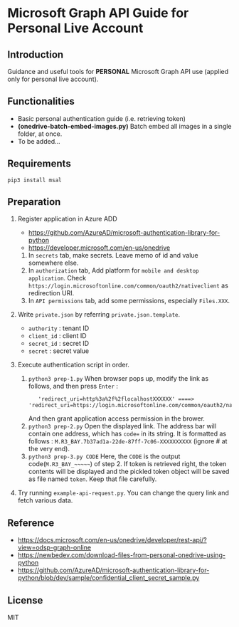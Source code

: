 # Microsoft Graph API Guide for Personal Live Account

## Introduction

Guidance and useful tools for **PERSONAL** Microsoft Graph API use (applied only for personal live account).

## Functionalities

- Basic personal authentication guide (i.e. retrieving token)
- **(onedrive-batch-embed-images.py)** Batch embed all images in a single folder, at once.
- To be added...

## Requirements

`pip3 install msal`

## Preparation
1. Register application in Azure ADD
   - https://github.com/AzureAD/microsoft-authentication-library-for-python
   - https://developer.microsoft.com/en-us/onedrive

   1. In `secrets` tab, make secrets. Leave memo of id and value somewhere else.
   2. In `authorization` tab, Add platform for `mobile and desktop application`. Check `https://login.microsoftonline.com/common/oauth2/nativeclient` as redirection URI.
   3. In `API permissions` tab, add some permissions, especially `Files.XXX`.

2. Write `private.json` by referring `private.json.template`.
	- `authority` : tenant ID
	- `client_id` : client ID
	- `secret_id` : secret ID
	- `secret`    : secret value

3. Execute authentication script in order.
   1. `python3 prep-1.py`
      When browser pops up, modify the link as follows, and then press `Enter` : 
      ```   
         'redirect_uri=http%3a%2f%2flocalhostXXXXXX' ====> 'redirect_uri=https://login.microsoftonline.com/common/oauth2/nativeclient'
      ```
      And then grant application access permission in the brower.
   2. `python3 prep-2.py`
      Open the displayed link. The address bar will contain one address, which has `code=` in its string. It is formatted as follows : `M.R3_BAY.7b37ad1a-22de-87ff-7c06-XXXXXXXXXX` (ignore # at the very end).
   3. `python3 prep-3.py CODE`
      Here, the `CODE` is the output code(`M.R3_BAY_~~~~~`) of step 2. If token is retrieved right, the token contents will be displayed and the pickled token object will be saved as file named `token`. Keep that file carefully.

4. Try running `example-api-request.py`. You can change the query link and fetch various data.

## Reference

- https://docs.microsoft.com/en-us/onedrive/developer/rest-api/?view=odsp-graph-online
- https://newbedev.com/download-files-from-personal-onedrive-using-python
- https://github.com/AzureAD/microsoft-authentication-library-for-python/blob/dev/sample/confidential_client_secret_sample.py

## License

MIT